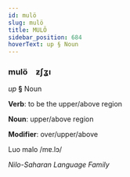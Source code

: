 ```yaml
---
id: mulö
slug: mulö
title: MULÖ
sidebar_position: 684
hoverText: up § Noun
---
```


### mulö&emsp;<span kind="abugida">ƶʃʓı</span>

*up* **§** Noun

**Verb**: to be the upper/above region

**Noun**: upper/above region

**Modifier**: over/upper/above

Luo malo /mɐ.lɔ/

*Nilo-Saharan Language Family*